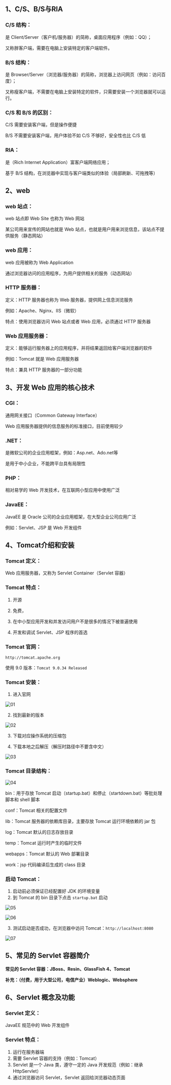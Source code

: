 ## 1、C/S、B/S与RIA

### C/S 结构：

是 Client/Server（客户机/服务器）的简称，桌面应用程序（例如：QQ）；

又称胖客户端，需要在电脑上安装特定的客户端软件。

### B/S 结构：

是 Browser/Server（浏览器/服务器）的简称，浏览器上访问网页（例如：访问百度）；

又称瘦客户端，不需要在电脑上安装特定的软件，只需要安装一个浏览器就可以运行。

### C/S 和 B/S 的区别：

C/S 需要安装客户端，但是操作便捷

B/S 不需要安装客户端，用户体验不如 C/S 不够好，安全性也比 C/S 低

### RIA：

是（Rich Internet Application）富客户端网络应用；

基于 B/S 结构，在浏览器中实现与客户端类似的体验（局部刷新、可拖拽等）

## 2、web

### web 站点：

web 站点即 Web Site 也称为 Web 网站

某公司用来宣传的网站也就是 Web 站点，也就是用户用来浏览信息，该站点不提供服务（静态网站）

### web 应用：

web 应用被称为 Web Application

通过浏览器访问的应用程序，为用户提供相关的服务（动态网站）

### HTTP 服务器：

定义：HTTP 服务器也称为 Web 服务器，提供网上信息浏览服务

例如：Apache、Nginx、IIS（微软）

特点：使用浏览器访问 Web 站点或者 Web 应用，必须通过 HTTP 服务器

### Web 应用服务器：

定义：能够运行服务器上的应用程序，并将结果返回给客户端浏览器的软件

例如：Tomcat 就是 Web 应用服务器

特点：兼具 HTTP 服务器的一部分功能

## 3、开发 Web 应用的核心技术

### CGI：

通用网关接口（Common Gateway Interface）

Web 应用服务器提供的信息服务的标准接口，目前使用较少

### .NET：

是微软公司的企业应用框架，例如：Asp.net、Ado.net等

是用于中小企业，不能跨平台具有局限性

### PHP：

相对易学的 Web 开发技术，在互联网小型应用中使用广泛

### JavaEE：

JavaEE 是 Oracle 公司的企业应用框架，在大型企业公司应用广泛

例如：Servlet、JSP 是 Web 开发组件

## 4、Tomcat介绍和安装

### Tomcat 定义：

Web 应用服务器，又称为 Servlet Container（Servlet 容器）

### Tomcat 特点：

1. 开源

2. 免费，

3. 在中小型应用开发和并发访问用户不是很多的情况下被普遍使用

4. 开发和调试 Servlet、JSP 程序的首选

### Tomcat 官网：

 `http://tomcat.apache.org`

使用 9.0 版本：`Tomcat 9.0.34 Released`

### Tomcat 安装：

1. 进入官网

![01](E:\1.soft\personalNotes\JavaWeb\images\20200427\01.png)

2. 找到最新的版本

![02](E:\1.soft\personalNotes\JavaWeb\images\20200427\02.png)

3. 下载对应操作系统的压缩包

4. 下载本地之后解压（解压时路径中不要含中文）

![03](E:\1.soft\personalNotes\JavaWeb\images\20200427\03.png)

### Tomcat 目录结构：

![04](E:\1.soft\personalNotes\JavaWeb\images\20200427\04.png)

bin：用于存放 Tomcat 启动（startup.bat）和停止（startdown.bat）等批处理脚本和 shell 脚本

conf：Tomcat 相关的配置文件

lib：Tomcat 服务器的依赖库目录，主要存放 Tomcat 运行环境依赖的 jar 包

log：Tomcat 默认的日志存放目录

temp：Tomcat 运行时产生的临时文件

webapps：Tomcat 默认的 Web 部署目录

work：jsp 代码编译后生成的 class 目录

### 启动 Tomcat：

1. 启动前必须保证已经配置好 JDK 的环境变量
2. 到 Tomcat 的 bin 目录下点击 `startup.bat` 启动

![05](E:\1.soft\personalNotes\JavaWeb\images\20200427\05.png)

![06](E:\1.soft\personalNotes\JavaWeb\images\20200427\06.png)

3. 测试启动是否成功，在浏览器中访问 Tomcat：`http://localhost:8080 `

![07](E:\1.soft\personalNotes\JavaWeb\images\20200427\07.png)

## 5、常见的 Servlet 容器简介

**常见的 Servlet 容器：JBoss、Resin、GlassFish 4、Tomcat**

**补充：（付费，用于大型公司，电信产业）Weblogic、Websphere**

## 6、Servlet 概念及功能

### Servlet 定义：

JavaEE 规范中的 Web 开发组件

### Servlet 特点：

1. 运行在服务器端
2. 需要 Servlet 容器的支持（例如：Tomcat）
3. Servlet 是一个 Java 类，遵守一定的 Java 开发规范（例如：继承 HttpServlet）
4. 通过浏览器访问 Servlet，Servlet 返回给浏览器动态页面